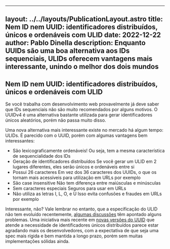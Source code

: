 
---
layout: ../../layouts/PublicationLayout.astro
title: Nem ID nem UUID: identificadores distribuídos, únicos e ordenáveis com ULID
date: 2022-12-22
author: Pablo Dinella
description: Enquanto UUIDs são uma boa alternativa aos IDs sequenciais, ULIDs oferecem vantagens mais interessante, unindo o melhor dos dois mundos
--- 


## Nem ID nem UUID: identificadores distribuídos, únicos e ordenáveis com ULID 

Se você trabalha com desenvolvimento web provavelmente já deve saber que IDs sequenciais não são muito recomendados por alguns motivos. O UUIDv4 é uma alternativa bastante utilizada para gerar identificadores únicos aleatórios, porém não passa muito disso.

Uma nova alternativa mais interessante existe no mercado há algum tempo: ULIDs. É parecido com o UUID, porém com algumas vantagens bem interessantes:

- São lexicograficamente ordenáveis! 
Ou seja, tem a mesma característica de sequencialidade dos IDs
- Geração de identificadores distribuídos
Se você gerar um ULID em 2 lugares diferentes, eles serão únicos e ordenáveis entre si
- Possui 26 caracteres
Em vez dos 36 caracteres dos UUIDs, o que os tornam mais acessíveis para utilização em URLs por exemplo
- São case insensitive
Não tem diferença entre maiúsculas e minúsculas
- Sem caracteres especiais
Seguros para usar em URLs
- Não utiliza as letras I, L, O, e U
Isso evita confusões e fraudes em URLs por exemplo

Interessante, não? Vale lembrar no entanto, que a especificação do ULID não tem evoluído recentemente, [algumas discussões](https://news.ycombinator.com/item?id=31716140) têm apontado alguns problemas. Uma iniciativa mais recente em [novas versões do UUID](https://www.ietf.org/archive/id/draft-peabody-dispatch-new-uuid-format-04.html) que atende a necessidade de identificadores únicos distribuídos parece estar agradando mais os desenvolvedores, com a expectativa de que seja uma spec mais rígida e bem mantida a longo prazo, porém sem muitas implementações sólidas ainda.
